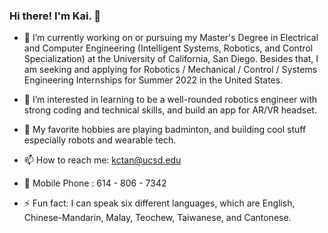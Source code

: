 ### Hi there! I'm Kai. 👋


- 🔭 I’m currently working on or pursuing my Master's Degree in Electrical and Computer Engineering (Intelligent Systems, Robotics, and Control Specialization) at the University of California, San Diego. Besides that, I am seeking and applying for Robotics / Mechanical / Control / Systems Engineering Internships for Summer 2022 in the United States.

- 🌱 I’m interested in learning to be a well-rounded robotics engineer with strong coding and technical skills, and build an app for AR/VR headset.

- 🏸 My favorite hobbies are playing badminton, and building cool stuff especially robots and wearable tech.

- 📫 How to reach me: kctan@ucsd.edu
- 📱 Mobile Phone   : 614 - 806 - 7342

- ⚡ Fun fact: I can speak six different languages, which are English, Chinese-Mandarin, Malay, Teochew, Taiwanese, and Cantonese.

